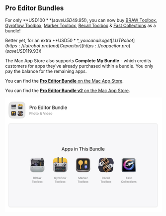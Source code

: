 ## Pro Editor Bundles

For only **USD$100** (save USD$49.95!), you can now buy [BRAW Toolbox](https://brawtoolbox.io), [Gyroflow Toolbox](https://gyroflowtoolbox.io), [Marker Toolbox](https://markertoolbox.io), [Recall Toolbox](https://recalltoolbox.io) & [Fast Collections](https://fastcollections.io) as a bundle!

Better yet, for an extra **USD$50**, you can also get [LUT Robot](https://lutrobot.pro) and [Capacitor](https://capacitor.pro) (save USD$119.93)!

The Mac App Store also supports **Complete My Bundle** - which credits customers for apps they’ve already purchased within a bundle. You only pay the balance for the remaining apps.

You can find the [**Pro Editor Bundle** on the Mac App Store](https://itunes.apple.com/us/app-bundle/id1717681153?mt=12).

You can find the [**Pro Editor Bundle v2** on the Mac App Store](https://itunes.apple.com/us/app-bundle/id1750813030?mt=12).

![](/static/pro-editor-bundle.jpg)
